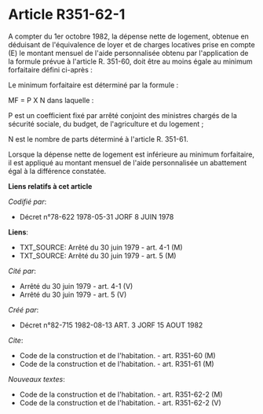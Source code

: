 # Article R351-62-1

A compter du 1er octobre 1982, la dépense nette de logement, obtenue en déduisant de l'équivalence de loyer et de charges
locatives prise en compte (E) le montant mensuel de l'aide personnalisée obtenu par l'application de la formule prévue à
l'article R. 351-60, doit être au moins égale au minimum forfaitaire défini ci-après :

Le minimum forfaitaire est déterminé par la formule :

MF = P X N    dans laquelle :

P est un coefficient fixé par arrêté conjoint des ministres chargés de la sécurité sociale, du budget, de l'agriculture et du
logement ;

N est le nombre de parts déterminé à l'article R. 351-61.

Lorsque la dépense nette de logement est inférieure au minimum forfaitaire, il est appliqué au montant mensuel de l'aide
personnalisée un abattement égal à la différence constatée.

**Liens relatifs à cet article**

_Codifié par_:

  - Décret n°78-622 1978-05-31 JORF 8 JUIN 1978

**Liens**:

  - TXT_SOURCE: Arrêté du 30 juin 1979 - art. 4-1 (M)
  - TXT_SOURCE: Arrêté du 30 juin 1979 - art. 5 (M)

_Cité par_:

  - Arrêté du 30 juin 1979 - art. 4-1 (V)
  - Arrêté du 30 juin 1979 - art. 5 (V)

_Créé par_:

  - Décret n°82-715 1982-08-13 ART. 3 JORF 15 AOUT 1982

_Cite_:

  - Code de la construction et de l'habitation. - art. R351-60 (M)
  - Code de la construction et de l'habitation. - art. R351-61 (M)

_Nouveaux textes_:

  - Code de la construction et de l'habitation. - art. R351-62-2 (M)
  - Code de la construction et de l'habitation. - art. R351-62-2 (V)
